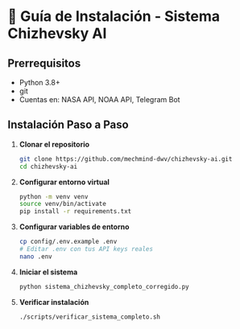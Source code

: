 # 🚀 Guía de Instalación - Sistema Chizhevsky AI

## Prerrequisitos
- Python 3.8+
- git
- Cuentas en: NASA API, NOAA API, Telegram Bot

## Instalación Paso a Paso

1. **Clonar el repositorio**
   ```bash
   git clone https://github.com/mechmind-dwv/chizhevsky-ai.git
   cd chizhevsky-ai
   ```

2. **Configurar entorno virtual**
   ```bash
   python -m venv venv
   source venv/bin/activate
   pip install -r requirements.txt
   ```

3. **Configurar variables de entorno**
   ```bash
   cp config/.env.example .env
   # Editar .env con tus API keys reales
   nano .env
   ```

4. **Iniciar el sistema**
   ```bash
   python sistema_chizhevsky_completo_corregido.py
   ```

5. **Verificar instalación**
   ```bash
   ./scripts/verificar_sistema_completo.sh
   ```
